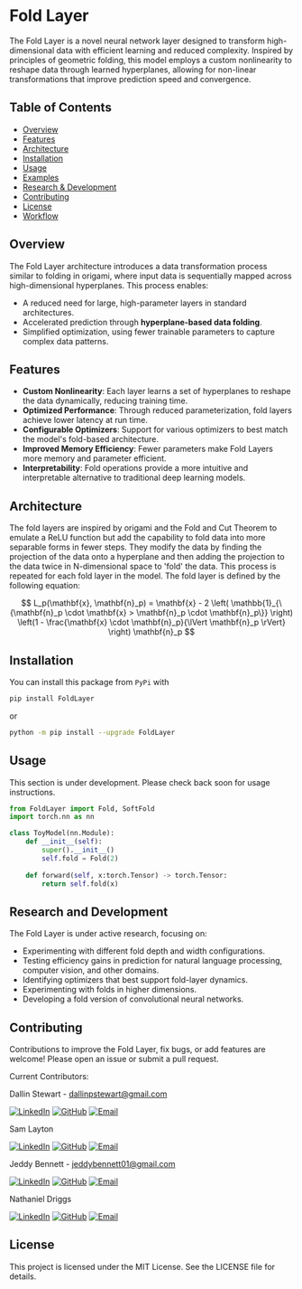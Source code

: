 # Fold Layer

The Fold Layer is a novel neural network layer designed to transform high-dimensional data with efficient learning and reduced complexity. Inspired by principles of geometric folding, this model employs a custom nonlinearity to reshape data through learned hyperplanes, allowing for non-linear transformations that improve prediction speed and convergence.

## Table of Contents
- [Overview](#overview)
- [Features](#features)
- [Architecture](#architecture)
- [Installation](#installation)
- [Usage](#usage)
- [Examples](#examples)
- [Research & Development](#research--development)
- [Contributing](#contributing)
- [License](#license)
- [Workflow](#workflow)

## Overview

The Fold Layer architecture introduces a data transformation process similar to folding in origami, where input data is sequentially mapped across high-dimensional hyperplanes. This process enables:
- A reduced need for large, high-parameter layers in standard architectures.
- Accelerated prediction through **hyperplane-based data folding**.
- Simplified optimization, using fewer trainable parameters to capture complex data patterns.

## Features
- **Custom Nonlinearity**: Each layer learns a set of hyperplanes to reshape the data dynamically, reducing training time.
- **Optimized Performance**: Through reduced parameterization, fold layers achieve lower latency at run time.
- **Configurable Optimizers**: Support for various optimizers to best match the model's fold-based architecture.
- **Improved Memory Efficiency**: Fewer parameters make Fold Layers more memory and parameter efficient.
- **Interpretability**: Fold operations provide a more intuitive and interpretable alternative to traditional deep learning models.

## Architecture
The fold layers are inspired by origami and the Fold and Cut Theorem to emulate a ReLU function but add the capability to fold data into more separable forms in fewer steps. They modify the data by finding the projection of the data onto a hyperplane and then adding the projection to the data twice in N-dimensional space to 'fold' the data. This process is repeated for each fold layer in the model. The fold layer is defined by the following equation:

$$
L_p(\mathbf{x}, \mathbf{n}_p) = \mathbf{x} - 2 \left( \mathbb{1}_{\{\mathbf{n}_p \cdot \mathbf{x} > \mathbf{n}_p \cdot \mathbf{n}_p\}} 
\right) \left(1 - \frac{\mathbf{x} \cdot \mathbf{n}_p}{\lVert \mathbf{n}_p \rVert} \right) \mathbf{n}_p
$$


## Installation

You can install this package from ```PyPi``` with

```bash
pip install FoldLayer
```

or 

```bash
python -m pip install --upgrade FoldLayer
```


## Usage

This section is under development. Please check back soon for usage instructions.

```python
from FoldLayer import Fold, SoftFold
import torch.nn as nn 

class ToyModel(nn.Module):
    def __init__(self):
        super().__init__()
        self.fold = Fold(2)
        
    def forward(self, x:torch.Tensor) -> torch.Tensor:
        return self.fold(x)
```


## Research and Development
The Fold Layer is under active research, focusing on:
- Experimenting with different fold depth and width configurations.
- Testing efficiency gains in prediction for natural language processing, computer vision, and other domains.
- Identifying optimizers that best support fold-layer dynamics.
- Experimenting with folds in higher dimensions.
- Developing a fold version of convolutional neural networks.

## Contributing
Contributions to improve the Fold Layer, fix bugs, or add features are welcome! Please open an issue or submit a pull request.

Current Contributors:

Dallin Stewart - dallinpstewart@gmail.com

[![LinkedIn][linkedin-icon]][linkedin-url1] [![GitHub][github-icon]][github-url1] [![Email][email-icon]][email-url1]

Sam Layton

[![LinkedIn][linkedin-icon]][linkedin-url2] [![GitHub][github-icon]][github-url2] [![Email][email-icon]][email-url2]

Jeddy Bennett - jeddybennett01@gmail.com

[![LinkedIn][linkedin-icon]][linkedin-url3] [![GitHub][github-icon]][github-url3] [![Email][email-icon]][email-url3]

Nathaniel Driggs

[![LinkedIn][linkedin-icon]][linkedin-url4] [![GitHub][github-icon]][github-url4] [![Email][email-icon]][email-url4]


## License
This project is licensed under the MIT License. See the LICENSE file for details.




[linkedIn-icon]: https://img.shields.io/badge/LinkedIn-0077B5?style=for-the-badge&logo=linkedin&logoColor=white
[linkedIn-url1]: https://www.linkedin.com/in/dallinstewart/
[linkedIn-url2]: https://www.linkedin.com/in/
[linkedIn-url3]: https://www.linkedin.com/in/jeddy-bennett/
[linkedIn-url4]: https://www.linkedin.com/in/


[github-icon]: https://img.shields.io/badge/GitHub-100000?style=for-the-badge&logo=github&logoColor=white
[github-url1]: https://github.com/binDebug3
[github-url2]: https://github.com/
[github-url3]: https://github.com/jeddybennett
[github-url4]: https://github.com/

[Email-icon]: https://img.shields.io/badge/Email-D14836?style=for-the-badge&logo=gmail&logoColor=white
[Email-url1]: mailto:dallinpstewart@gmail.com
[Email-url2]: mailto:dallinpstewart@gmail.com
[Email-url3]: mailto:jeddybennett01@gmail.com
[Email-url4]: mailto:dallinpstewart@gmail.com
